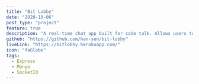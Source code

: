 ```yaml
---
title: "Bit Lobby"
date: "2020-10-06"
post_type: "project"
feature: true
description: "A real-time chat app built for code talk. Allows users to create rooms by topic."
github: "https://github.com/han-sen/bit-lobby"
liveLink: "https://bitlobby.herokuapp.com/"
icon: "faGlobe"
tags:
  - Express
  - Mongo
  - SocketIO
---
```

